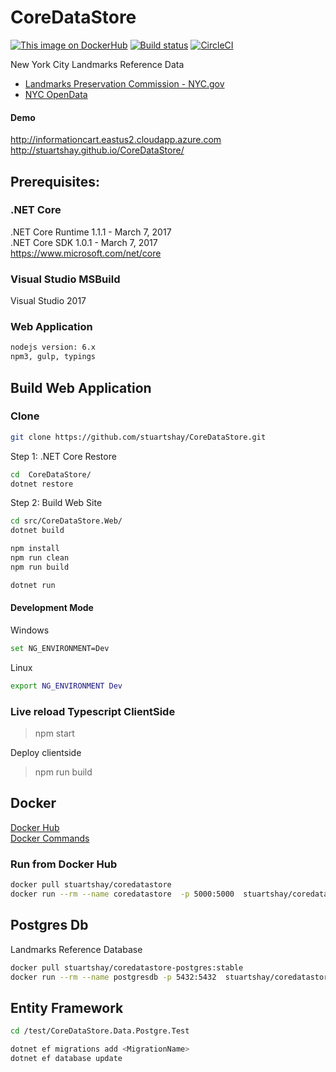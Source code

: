 # CoreDataStore

[![This image on DockerHub](https://img.shields.io/docker/pulls/stuartshay/coredatastore.svg)](https://hub.docker.com/r/stuartshay/coredatastore/) [![Build status](https://ci.appveyor.com/api/projects/status/4j2ebt69uw0e0wmg/branch/master?svg=true)](https://ci.appveyor.com/project/StuartShay/coredatastore/branch/master)
[![CircleCI](https://circleci.com/gh/stuartshay/CoreDataStore.svg?style=svg)](https://circleci.com/gh/stuartshay/CoreDataStore)


New York City Landmarks Reference Data     

- [Landmarks Preservation Commission - NYC.gov](http://www1.nyc.gov/site/lpc/index.page)
- [NYC OpenData](http://opendata.cityofnewyork.us/)   


#### Demo
http://informationcart.eastus2.cloudapp.azure.com    
http://stuartshay.github.io/CoreDataStore/

## Prerequisites:

### .NET Core 
.NET Core Runtime 1.1.1 -  March 7, 2017     
.NET Core SDK 1.0.1 - March 7, 2017      
https://www.microsoft.com/net/core  

### Visual Studio MSBuild

Visual Studio 2017 

### Web Application

```bash
nodejs version: 6.x    
npm3, gulp, typings 
```

## Build Web Application

### Clone

```bash
git clone https://github.com/stuartshay/CoreDataStore.git
```

Step 1: .NET Core Restore
```bash
cd  CoreDataStore/
dotnet restore
```

Step 2: Build Web Site

```bash
cd src/CoreDataStore.Web/
dotnet build

npm install
npm run clean
npm run build

dotnet run
```

#### Development Mode

Windows   
```bash
set NG_ENVIRONMENT=Dev
```

Linux   
```bash
export NG_ENVIRONMENT Dev
```

### Live reload Typescript ClientSide 
> npm start

Deploy clientside
> npm run build

## Docker   

[Docker Hub](https://hub.docker.com/r/stuartshay/coredatastore/ )       
[Docker Commands](docker/README.md)      


### Run from Docker Hub
```bash
docker pull stuartshay/coredatastore
docker run --rm --name coredatastore  -p 5000:5000  stuartshay/coredatastore
```

## Postgres Db

Landmarks Reference Database    

```bash
docker pull stuartshay/coredatastore-postgres:stable
docker run --rm --name postgresdb -p 5432:5432  stuartshay/coredatastore-postgres:stable  
```

## Entity Framework

```bash
cd /test/CoreDataStore.Data.Postgre.Test

dotnet ef migrations add <MigrationName>
dotnet ef database update
```
